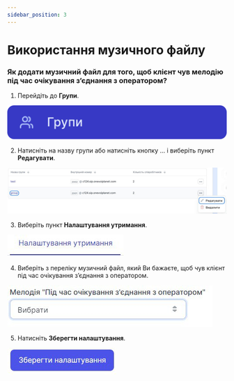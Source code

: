 ```yaml
---
sidebar_position: 3
---
```


# Використання музичного файлу

### Як додати музичний файл для того, щоб клієнт чув мелодію під час очікування зʼєднання з оператором?

1. Перейдіть до **Групи**.
 
 ![](../../img/general-settings/music-files/i-group-14.svg)

2. Натисніть на назву групи або натисніть кнопку ... і виберіть пункт **Редагувати**.
 
 ![](../../img/general-settings/music-files/Рисунок55.png)

3. Виберіть пункт **Налаштування утримання**.
 
 ![](../../img/general-settings/music-files/Рисунок56.png)

4. Виберіть з переліку музичний файл, який Ви бажаєте, щоб чув клієнт під час очікування зʼєднання з оператором.
 
 ![](../../img/general-settings/music-files/Рисунок57.png)

5. Натисніть **Зберегти налаштування**.
 
 ![](../../img/general-settings/music-files/Рисунок58.png)
